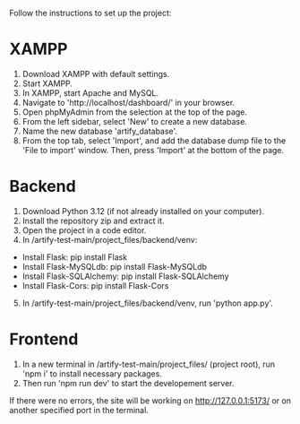 Follow the instructions to set up the project:
# XAMPP
1. Download XAMPP with default settings.
2. Start XAMPP.
3. In XAMPP, start Apache and MySQL.
4. Navigate to 'http://localhost/dashboard/' in your browser.
5. Open phpMyAdmin from the selection at the top of the page.
6. From the left sidebar, select 'New' to create a new database.
7. Name the new database 'artify_database'.
8. From the top tab, select 'Import', and add the database dump file to the 'File to import' window. Then, press 'Import' at the bottom of the page.
# Backend
1. Download Python 3.12 (if not already installed on your computer).
2. Install the repository zip and extract it.
3. Open the project in a code editor.
4. In /artify-test-main/project_files/backend/venv:
* Install Flask: pip install Flask
* Install Flask-MySQLdb: pip install Flask-MySQLdb
* Install Flask-SQLAlchemy: pip install Flask-SQLAlchemy
* Install Flask-Cors: pip install Flask-Cors
5. In /artify-test-main/project_files/backend/venv, run 'python app.py'.
# Frontend
1. In a new terminal in /artify-test-main/project_files/ (project root), run 'npm i' to install necessary packages.
2. Then run 'npm run dev' to start the developement server.

If there were no errors, the site will be working on http://127.0.0.1:5173/ or on another specified port in the terminal.
